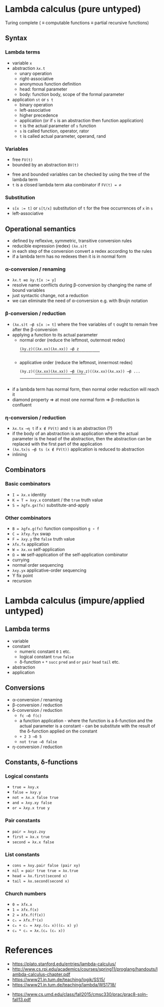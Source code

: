 # Lambda calculus (pure untyped)

Turing complete ( ≡ computable functions ≡ partial recursive functions)

## Syntax

### Lambda terms

- variable `x`
- abstraction `λx.t`
  - unary operation
  - right-associative
  - anonymous function definition
  - head: formal parameter
  - body: function body, scope of the formal parameter
- application `st` or `s t`
  - binary operation
  - left-associative
  - higher precedence
  - application (or if `s` is an abstraction then function application)
  - `t` is the actual parameter of `s` function
  - `s` is called function, operator, rator
  - `t` is called actual parameter, operand, rand

### Variables

- free `FV(t)`
- bounded by an abstraction `BV(t)`

* free and bounded variables can be checked by using the tree of the lambda term
* `t` is a closed lambda term aka combinator if `FV(t) = ∅`

### Substitution

- `s[x := t]` or `s[t/x]` substitution of `t` for the free occurrences of `x` in `s`
- left-associative

## Operational semantics

- defined by reflexive, symmetric, transitive conversion rules
- reducible expression (redex) `(λx.s)t`
- in each step of the conversion convert a redex according to the rules
- if a lambda term has no redexes then it is in normal form

### α-conversion / renaming

- `λx.t ≡α λy.t[x := y]`
- resolve name conflicts during β-conversion by changing the name of bound variables
- just syntactic change, not a reduction
- we can eliminate the need of α-conversion e.g. with Bruijn notation

### β-conversion / reduction

- `(λx.s)t ⟶β s[x := t]` where the free variables of `t` ought to remain free after the β-conversion
- applying a function to its actual parameter
  - normal order (reduce the leftmost, outermost redex)
    ```
    (λy.z)((λx.xx)(λx.xx)) ⟶β z
    ⎺⎺⎺⎺⎺⎺⎺⎺⎺⎺⎺⎺⎺⎺⎺⎺⎺⎺⎺⎺⎺⎺
    ```
  - applicative order (reduce the leftmost, innermost redex)
    ```
    (λy.z)((λx.xx)(λx.xx)) ⟶β (λy.z)((λx.xx)(λx.xx)) ⟶β ...
           ⎺⎺⎺⎺⎺⎺⎺⎺⎺⎺⎺⎺⎺⎺            ⎺⎺⎺⎺⎺⎺⎺⎺⎺⎺⎺⎺⎺⎺
    ```
- if a lambda term has normal form, then normal order reduction will reach it
- diamond property ⇒ at most one normal form ⇒ β-reduction is confluent

### η-conversion / reduction

- `λx.tx ⟶η t` if `x ∉ FV(t)` and `t` is an abstraction (?)
- if the body of an abstraction is an application where the actual parameter is the head of the abstraction, then the abstraction can be replaced with the first part of the application
- `(λx.tx)s ⟶β ts (x ∉ FV(t))` application is reduced to abstraction
- inlining

## Combinators

### Basic combinators

- `I = λx.x` identity
- `K = T = λxy.x` constant / the `true` truth value
- `S = λgfx.gx(fx)` substitute-and-apply

### Other combinators

- `B = λgfx.g(fx)` function composition `g ∘ f`
- `C = λfxy.fyx` swap
- `F = λxy.y` the `false` truth value
- `λfx.fx` application
- `W = λx.xx` self-application
- `Ω = WW` self-application of the self-application combinator
- currying
- normal order sequencing
- `λxy.yx` applicative-order sequencing
- Y fix point
- recursion

# Lambda calculus (impure/applied untyped)

## Lambda terms

- variable
- constant
  - numeric constant `0` `1` etc.
  - logical constant `true` `false`
  - δ-function `+` `*` `succ` `pred` `and` `or` `pair` `head` `tail` etc.
- abstraction
- application

## Conversions

- α-conversion / renaming
- β-conversion / reduction
- δ-conversion / reduction
  - `fc ⟶δ f(c)`
  - a function application - where the function is a δ-function and the actual parameter is a constant - can be substitute with the result of the δ-function applied on the constant
  - `+ 2 3 ⟶δ 5`
  - `not true ⟶δ false`
- η-conversion / reduction

## Constants, δ-functions

### Logical constants

- `true = λxy.x`
- `false = λxy.y`
- `not = λx.x false true`
- `and = λxy.xy false`
- `or = λxy.x true y`

### Pair constants

- `pair = λxyz.zxy`
- `first = λx.x true`
- `second = λx.x false`

### List constants

- `cons = λxy.pair false (pair xy)`
- `nil = pair true true = λx.true`
- `head = λx.first(second x)`
- `tail = λx.second(second x)`

### Church numbers

- `0 = λfx.x`
- `1 = λfx.f(x)`
- `2 = λfx.f(f(x))`
- `cₙ = λfx.fⁿ(x)`
- `cₘ + cₙ = λxy.(cₘ x)((cₙ x) y)`
- `cₘ * cₙ = λx.(cₘ (cₙ x))`

# References

- https://plato.stanford.edu/entries/lambda-calculus/
- http://www.cs.rpi.edu/academics/courses/spring11/proglang/handouts/lambda-calculus-chapter.pdf
- https://www21.in.tum.de/teaching/logik/SS15/
- https://www21.in.tum.de/teaching/lambda/WS1718/

* https://www.cs.umd.edu/class/fall2015/cmsc330/prac/prac8-soln-fall13.pdf
